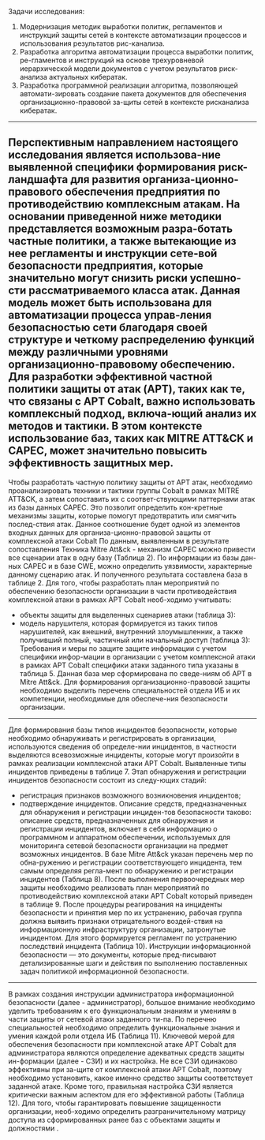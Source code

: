 Задачи исследования:
1) Модернизация методик выработки политик, регламентов и инструкций защиты сетей в контексте автоматизации процессов и использования результатов рис-канализа.
2) Разработка алгоритма автоматизации процесса выработки политик, ре-гламентов и инструкций на основе трехуровневой иерархической модели документов с учетом результатов риск-анализа актуальных кибератак.
3) Разработка программной реализации алгоритма, позволяющей автомати-зировать создание пакета документов для обеспечения организационно-правовой за-щиты сетей в контексте рисканализа кибератак.
---
Перспективным направлением настоящего исследования является использова-ние выявленной специфики формирования риск-ландшафта для развития организа-ционно-правового обеспечения предприятия по противодействию комплексным атакам.
На основании приведенной ниже методики представляется возможным разра-ботать частные политики, а также вытекающие из нее регламенты и инструкции сете-вой безопасности предприятия, которые значительно могут снизить риски успешно-сти рассматриваемого класса атак.
Данная модель может быть использована для автоматизации процесса управ-ления безопасностью сети благодаря своей структуре и четкому распределению функций между различными уровнями организационно-правовому обеспечению.
Для разработки эффективной частной политики защиты от атак (APT), таких как те, что связаны с APT Cobalt, важно использовать комплексный подход, включа-ющий анализ их методов и тактики. В этом контексте использование баз, таких как MITRE ATT&CK и CAPEC, может значительно повысить эффективность защитных мер. 
---
Чтобы разработать частную политику защиты от APT атак, необходимо проанализировать техники и тактики группы Cobalt в рамках MITRE ATT&CK, а затем сопоставить их с соответ-ствующими паттернами атак из базы данных CAPEC. Это позволит определить кон-кретные механизмы защиты, которые помогут предотвратить или смягчить послед-ствия атак. 
Данное соотношение будет одной из элементов входных данных для организа-ционно-правовой защиты от комплексной атаки Cobalt 
По данным, выявленным в результате сопоставления Техника Mitre Att&ck - механизм CAPEC можно привести все сценарии атак в одну базу (Таблица 2).
По информации из базы дан-ных CAPEC и в базе CWE, можно определить уязвимости, характерные данному сценарию атак. И полученного результата составлена база в таблице 2.
Для того, чтобы разработать план мероприятий по обеспечению безопасности организации в части противодействия комплексной атаки в рамках APT Cobalt необ-ходимо учитывать:
- объекты защиты для выделенных сценариев атаки (таблица 3):
- модель нарушителя, которая формируется из таких типов нарушителей, как внешний, внутренний злоумышленник, а также получивший полный, частичный или начальный доступ (таблица 3):
Требования и меры по защите защите информации с учетом специфики инфор-мации в организации с учетом комплексной атаки в рамках APT Cobalt специфики атаки заданного типа указаны в таблица 5. Данная база мер сформирована по сведе-ниям об APT в Mitre Att&ck.
Для формирования организационно-правовой защиты необходимо выделить перечень специальностей отдела ИБ и их компетенции, необходимые для обеспече-ния безопасности организации.
---
Для формирования базы типов инцидентов безопасности, которые необходимо обнаруживать и регистрировать в организации, используются сведения об определе-нии инцидентов, в частности выделяются всевозможные инциденты, которые могут произойти в рамках реализации комплексной атаки APT Cobalt. Выявленные типы инцидентов приведены в таблице 7.
Этап обнаружения и регистрации инцидентов безопасности состоит из следу-ющих стадий:
- регистрация признаков возможного возникновения инцидентов;
- подтверждение инцидентов.
Описание средств, предназначенных для обнаружения и регистрации инциден-тов безопасности таково: описание средств, предназначенных для обнаружения и регистрации инцидентов, включает в себя информацию о программном и аппаратном обеспечении, используемых для мониторинга сетевой безопасности организации на предмет возможных инцидентов. В базе Mitre Att&ck указан перечень мер по обна-ружению и регистрации соответствующего инцидента, тем самым определяя регла-мент по обнаружению и регистрации инцидентов (Таблица 8).
После выполнения первоочередных мер защиты необходимо реализовать план мероприятий по противодействию комплексной атаки APT Cobalt который приведен в таблице 9.
После процедуры реагирования на инциденты безопасности и принятия мер по их устранению, рабочая группа должна выявить признаки отрицательного воздей-ствия на информационную инфраструктуру организации, затронутые инцидентом. Для этого формируется регламент по устранению последствий инцидента (Таблица 10).
Инструкции информационной безопасности — это документы, которые пред-писывают детализированные шаги и действия по выполнению поставленных задач политикой информационной безопасности.
---
B рамках создания инструкции администратора информационной безопасности (далее - администратор), большое внимание необходимо уделить требованиям к его функциональным знаниям и умениям в части защиты от сетевой атаки заданного ти-па. По перечню специальностей необходимо определить функциональные знания и умения каждой роли отдела ИБ (Таблица 11).
Ключевой мерой для обеспечения безопасности при комплексной атаке APT Cobalt для администратора являются определение адекватных средств защиты ин-формации (далее - СЗИ) и их настройка. Не все СЗИ одинаково эффективны при за-щите от комплексной атаки APT Cobalt, поэтому необходимо установить, какое именно средство защиты соответствует заданной атаке. Кроме того, правильная настройка СЗИ является критически важным аспектом для его эффективной работы (Таблица 12). 
Для того, чтобы гарантировать повышение защищенности организации, необ-ходимо определить разграничительному матрицу доступа из сформированных ранее баз с объектами защиты и должностями .